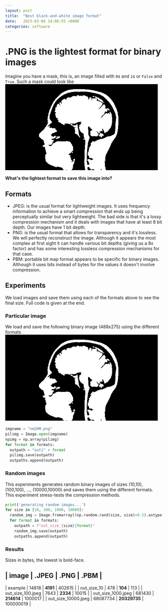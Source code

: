 ```yaml
---
layout: post
title:  "Best black-and-white image format"
date:   2023-03-06 14:06:55 +0000
categories: software
---
```


# .PNG is the lightest format for binary images

Imagine you have a mask, this is, an image filled with `0`s and `1`s or `False` and `True`.
Such a mask could look like
![head-stencil](./images/nm2HM.png)

**What's the lightest format to save this image into?**

## Formats
- JPEG: is the usual format for lightweight images. It uses frequency information to achieve a smart compression that ends up being perceptually similar but very lightweight. The bad side is that it's a lossy compression mechanism and it deals with images that have at least 8 bit depth. Our images have 1 bit depth.
- PNG: is the usual format that allows for transparency and it's lossless. We will perfectly reconstruct the image. Although it appears the most complex at first sight it can handle various bit depths (giving us a 8x factor) and has some interesting lossless compression mechanisms for that case.
- PBM: portable bit map format appears to be specific for binary images. Although it uses bits instead of bytes for the values it doesn't involve compression.

## Experiments
We load images and save them using each of the formats above to see the final size. Full code is given at the end.


### Particular image
We load and save the following binary image (488x275) using the different formats
![head-stencil](./images/nm2HM.png)
```python
imgname = "nm2HM.png"
pilimg = Image.open(imgname)
npimg = np.array(pilimg)
for format in formats:
  outpath = "out1" + format
  pilimg.save(outpath)
  outpaths.append(outpath)
```


### Random images
This experiments generates random binary images of sizes (10,10), (100,100), ..., (10000,10000) and saves them using the different formats. This experiment stress-tests the compression methods.

```python
print('generating random images...')
for size in [10, 100, 1000, 10000]:
  random_img = Image.fromarray((np.random.rand(size, size)>0.5).astype(np.uint8)*255)
  for format in formats:
    outpath = f"out_size_{size}{format}"
    random_img.save(outpath)
    outpaths.append(outpath)
```

### Results

Sizes in bytes, the lowest is bold-face.
 
| image | .JPEG | .PNG | .PBM |
---
| example | 14818 | **4191** | 402615 |
| out_size_10 | 478 | **104** | 113 |
| out_size_100.jpeg | 7643 | **2334** | 10015 |
| out_size_1000.jpeg | 681430 | **214614** | 1000017 |
| out_size_10000.jpeg | 68087734 | **20329735** | 100000019 |